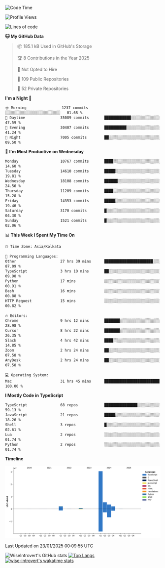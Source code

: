 <!--START_SECTION:waka-->
![Code Time](http://img.shields.io/badge/Code%20Time-2%2C153%20hrs%2046%20mins-blue)

![Profile Views](http://img.shields.io/badge/Profile%20Views-0-blue)

![Lines of code](https://img.shields.io/badge/From%20Hello%20World%20I%27ve%20Written-44.5%20million%20lines%20of%20code-blue)

**🐱 My GitHub Data** 

> 📦 185.1 kB Used in GitHub's Storage 
 > 
> 🏆 8 Contributions in the Year 2025
 > 
> 🚫 Not Opted to Hire
 > 
> 📜 109 Public Repositories 
 > 
> 🔑 52 Private Repositories 
 > 
**I'm a Night 🦉** 

```text
🌞 Morning                1237 commits        ░░░░░░░░░░░░░░░░░░░░░░░░░   01.68 % 
🌆 Daytime                35089 commits       ████████████░░░░░░░░░░░░░   47.59 % 
🌃 Evening                30407 commits       ██████████░░░░░░░░░░░░░░░   41.24 % 
🌙 Night                  7005 commits        ██░░░░░░░░░░░░░░░░░░░░░░░   09.50 % 
```
📅 **I'm Most Productive on Wednesday** 

```text
Monday                   10767 commits       ████░░░░░░░░░░░░░░░░░░░░░   14.60 % 
Tuesday                  14610 commits       █████░░░░░░░░░░░░░░░░░░░░   19.81 % 
Wednesday                18108 commits       ██████░░░░░░░░░░░░░░░░░░░   24.56 % 
Thursday                 11209 commits       ████░░░░░░░░░░░░░░░░░░░░░   15.20 % 
Friday                   14353 commits       █████░░░░░░░░░░░░░░░░░░░░   19.46 % 
Saturday                 3170 commits        █░░░░░░░░░░░░░░░░░░░░░░░░   04.30 % 
Sunday                   1521 commits        █░░░░░░░░░░░░░░░░░░░░░░░░   02.06 % 
```


📊 **This Week I Spent My Time On** 

```text
🕑︎ Time Zone: Asia/Kolkata

💬 Programming Languages: 
Other                    27 hrs 39 mins      ██████████████████████░░░   87.09 % 
TypeScript               3 hrs 10 mins       ██░░░░░░░░░░░░░░░░░░░░░░░   09.98 % 
Python                   17 mins             ░░░░░░░░░░░░░░░░░░░░░░░░░   00.91 % 
Bash                     16 mins             ░░░░░░░░░░░░░░░░░░░░░░░░░   00.88 % 
HTTP Request             15 mins             ░░░░░░░░░░░░░░░░░░░░░░░░░   00.82 % 

🔥 Editors: 
Chrome                   9 hrs 12 mins       ███████░░░░░░░░░░░░░░░░░░   28.98 % 
Cursor                   8 hrs 22 mins       ███████░░░░░░░░░░░░░░░░░░   26.35 % 
Slack                    4 hrs 42 mins       ████░░░░░░░░░░░░░░░░░░░░░   14.85 % 
Zoom                     2 hrs 24 mins       ██░░░░░░░░░░░░░░░░░░░░░░░   07.58 % 
AnyDesk                  2 hrs 24 mins       ██░░░░░░░░░░░░░░░░░░░░░░░   07.58 % 

💻 Operating System: 
Mac                      31 hrs 45 mins      █████████████████████████   100.00 % 
```

**I Mostly Code in TypeScript** 

```text
TypeScript               68 repos            ███████████████░░░░░░░░░░   59.13 % 
JavaScript               21 repos            █████░░░░░░░░░░░░░░░░░░░░   18.26 % 
Shell                    3 repos             █░░░░░░░░░░░░░░░░░░░░░░░░   02.61 % 
Lua                      2 repos             ░░░░░░░░░░░░░░░░░░░░░░░░░   01.74 % 
Python                   2 repos             ░░░░░░░░░░░░░░░░░░░░░░░░░   01.74 % 
```



**Timeline**

![Lines of Code chart](https://raw.githubusercontent.com/wise-introvert/wise-introvert/master/assets/bar_graph.png)


 Last Updated on 23/01/2025 00:09:55 UTC
<!--END_SECTION:waka-->

![WiseIntrovert's GitHub stats](https://github-readme-stats.vercel.app/api?username=wise-introvert&count_private=true&show_icons=true)
[![Top Langs](https://github-readme-stats.vercel.app/api/top-langs/?username=wise-introvert&langs_count=10)](https://github.com/anuraghazra/github-readme-stats)
[![wise-introvert's wakatime stats](https://github-readme-stats.vercel.app/api/wakatime?username=wiseintrovert)](https://github.com/anuraghazra/github-readme-stats)
